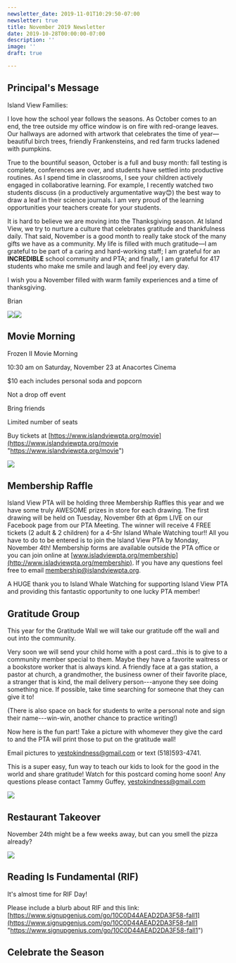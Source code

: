 ```yaml
---
newsletter_date: 2019-11-01T10:29:50-07:00
newsletter: true
title: November 2019 Newsletter
date: 2019-10-28T00:00:00-07:00
description: ''
image: ''
draft: true

---
```

## Principal's Message

Island View Families:

I love how the school year follows the seasons. As October comes to an end, the tree outside my office window is on fire with red-orange leaves. Our hallways are adorned with artwork that celebrates the time of year—beautiful birch trees, friendly Frankensteins, and red farm trucks ladened with pumpkins.

True to the bountiful season, October is a full and busy month: fall testing is complete, conferences are over, and students have settled into productive routines. As I spend time in classrooms, I see your children actively engaged in collaborative learning. For example, I recently watched two students discuss (in a productively argumentative way😊) the best way to draw a leaf in their science journals. I am very proud of the learning opportunities your teachers create for your students.

It is hard to believe we are moving into the Thanksgiving season. At Island View, we try to nurture a culture that celebrates gratitude and thankfulness daily. That said, November is a good month to really take stock of the many gifts we have as a community. My life is filled with much gratitude—I am grateful to be part of a caring and hard-working staff; I am grateful for an **INCREDIBLE** school community and PTA; and finally, I am grateful for 417 students who make me smile and laugh and feel joy every day.

I wish you a November filled with warm family experiences and a time of thanksgiving.

Brian

![](/uploads/FriendlyFrankenstein.jpg)![](/uploads/RedTruck.jpg)

## Movie Morning

Frozen II Movie Morning

10:30 am on Saturday, November 23 at Anacortes Cinema

$10 each includes personal soda and popcorn

Not a drop off event

Bring friends

Limited number of seats

Buy tickets at [https://www.islandviewpta.org/movie](https://www.islandviewpta.org/movie "https://www.islandviewpta.org/movie")

![](/uploads/Frozen_Graphic.jpg)

## Membership Raffle

Island View PTA will be holding three Membership Raffles this year and we have some truly AWESOME prizes in store for each drawing. The first drawing will be held on Tuesday, November 6th at 6pm LIVE on our Facebook page from our PTA Meeting. The winner will receive 4 FREE tickets (2 adult & 2 children) for a 4-5hr Island Whale Watching tour!! All you have to do to be entered is to join the Island View PTA by Monday, November 4th! Membership forms are available outside the PTA office or you can join online at [www.isladviewpta.org/membership](http://www.isladviewpta.org/membership). If you have any questions feel free to email [membership@islandviewpta.org](mailto:membership@islandviewpta.org).

A HUGE thank you to Island Whale Watching for supporting Island View PTA and providing this fantastic opportunity to one lucky PTA member!

## Gratitude Group

This year for the Gratitude Wall we will take our gratitude off the wall and out into the community. 

Very soon we will send your child home with a post card...this is to give to a community member special to them. Maybe they have a favorite waitress or a bookstore worker that is always kind. A friendly face at a gas station, a pastor at church, a grandmother, the business owner of their favorite place, a stranger that is kind, the mail delivery person---anyone they see doing something nice. If possible, take time searching for someone that they can give it to!

(There is also space on back for students to write a personal note and sign their name---win-win, another chance to practice writing!)

Now here is the fun part! Take a picture with whomever they give the card to and the PTA will print those to put on the gratitude wall!

Email pictures to [yestokindness@gmail.com](mailto:yestokindness@gmail.com) or text (518)593-4741.

This is a super easy, fun way to teach our kids to look for the good in the world and share gratitude! Watch for this postcard coming home soon! Any questions please contact Tammy Guffey, [yestokindness@gmail.com](mailto:yestokindness@gmail.com)

![](/uploads/Gratitude_postcard.jpeg)

## Restaurant Takeover

November 24th might be a few weeks away, but can you smell the pizza already?

![](/uploads/Nov_PizzaFactoryTakeover.jpg)

## Reading Is Fundamental (RIF)

It's almost time for RIF Day!

Please include a blurb about RIF and this link: [https://www.signupgenius.com/go/10C0D44AEAD2DA3F58-fall1](https://www.signupgenius.com/go/10C0D44AEAD2DA3F58-fall1 "https://www.signupgenius.com/go/10C0D44AEAD2DA3F58-fall1")

## Celebrate the Season